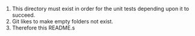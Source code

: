 1. This directory must exist in order for the unit tests depending upon it to succeed.
2. Git likes to make empty folders not exist.
3. Therefore this README.s
